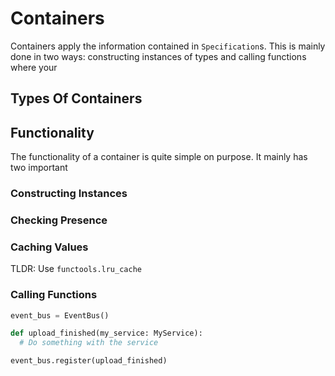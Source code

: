 # Containers

Containers apply the information contained in `Specification`s.
This is mainly done in two ways: constructing instances of types and calling functions where your

## Types Of Containers

## Functionality

The functionality of a container is quite simple on purpose.
It mainly has two important

### Constructing Instances

### Checking Presence

### Caching Values

TLDR: Use `functools.lru_cache`

### Calling Functions

```python
event_bus = EventBus()

def upload_finished(my_service: MyService):
  # Do something with the service

event_bus.register(upload_finished)
```

